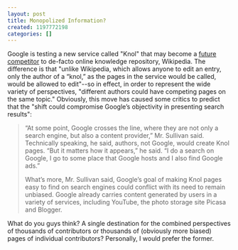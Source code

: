 ```yaml
---
layout: post
title: Monopolized Information?
created: 1197772198
categories: []
---
```

Google is testing a new service called "Knol" that may become a [future competitor](http://www.nytimes.com/2007/12/15/technology/15web.html) to de-facto online knowledge repository, Wikipedia. The difference is that "unlike Wikipedia, which allows anyone to edit an entry, only the author of a “knol,” as the pages in the service would be called, would be allowed to edit"--so in effect, in order to represent the wide variety of perspectives, "different authors could have competing pages on the same topic." Obviously, this move has caused some critics to predict that the "shift could compromise Google’s objectivity in presenting search results":
<blockquote>“At some point, Google crosses the line, where they are not only a search engine, but also a content provider,” Mr. Sullivan said. Technically speaking, he said, authors, not Google, would create Knol pages. “But it matters how it appears,” he said. “I do a search on Google, I go to some place that Google hosts and I also find Google ads.”

What’s more, Mr. Sullivan said, Google’s goal of making Knol pages easy to find on search engines could conflict with its need to remain unbiased. Google already carries content generated by users in a variety of services, including YouTube, the photo storage site Picasa and Blogger.</blockquote>
What do you guys think? A single destination for the combined perspectives of thousands of contributors or thousands of (obviously more biased) pages of individual contributors? Personally, I would prefer the former.
